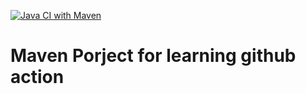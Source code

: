 [![Java CI with Maven](https://github.com/khann-adill/mvn_sonar/actions/workflows/main.yml/badge.svg)](https://github.com/khann-adill/mvn_sonar/actions/workflows/main.yml)
# Maven Porject for learning github action
